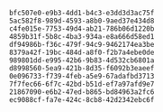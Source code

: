 
                bfc507e0-e9b3-4dd1-b4c3-e3dd3d3ac75f
                5ac582f8-989d-4593-a8b0-9aed37e434d8
                c4fe015e-7753-49d4-ab21-786b06d1220b
                4859b31f-5b8c-4ba3-934a-e8a666d58ed1
                df94986b-f36c-479f-94c9-9462174ea3be
                8379a42f-19bc-484d-a8f0-f2b7a4ebe0de
                989801dd-e995-42b6-9b83-4d532cb6801a
                d8998560-5ea9-421b-8d35-f6092b3eaeef
                0e096733-f739-4feb-a5e9-67adafbd3713
                7f7fec66-6f7c-42bd-b51d-ef7a97afd9e7
                21867090-e6b2-47ed-b865-bd84963a2fc6
                ec9088cf-fa7e-424c-8cb8-42d2342ebc6f
                